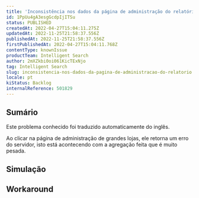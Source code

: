 ```yaml
---
title: 'Inconsistência nos dados da página de administração do relatório'
id: 1PpUu4gA3esgGcdpIjITSu
status: PUBLISHED
createdAt: 2022-04-27T15:04:11.275Z
updatedAt: 2022-11-25T21:58:37.556Z
publishedAt: 2022-11-25T21:58:37.556Z
firstPublishedAt: 2022-04-27T15:04:11.768Z
contentType: knownIssue
productTeam: Intelligent Search
author: 2mXZkbi0oi061KicTExNjo
tag: Intelligent Search
slug: inconsistencia-nos-dados-da-pagina-de-administracao-do-relatorio
locale: pt
kiStatus: Backlog
internalReference: 501829
---
```


## Sumário

<div class="alert alert-info">
  <p>Este problema conhecido foi traduzido automaticamente do inglês.</p>
</div>


Ao clicar na página de administração de grandes lojas, ele retorna um erro do servidor, isto está acontecendo com a agregação feita que é muito pesada.



## Simulação



## Workaround



